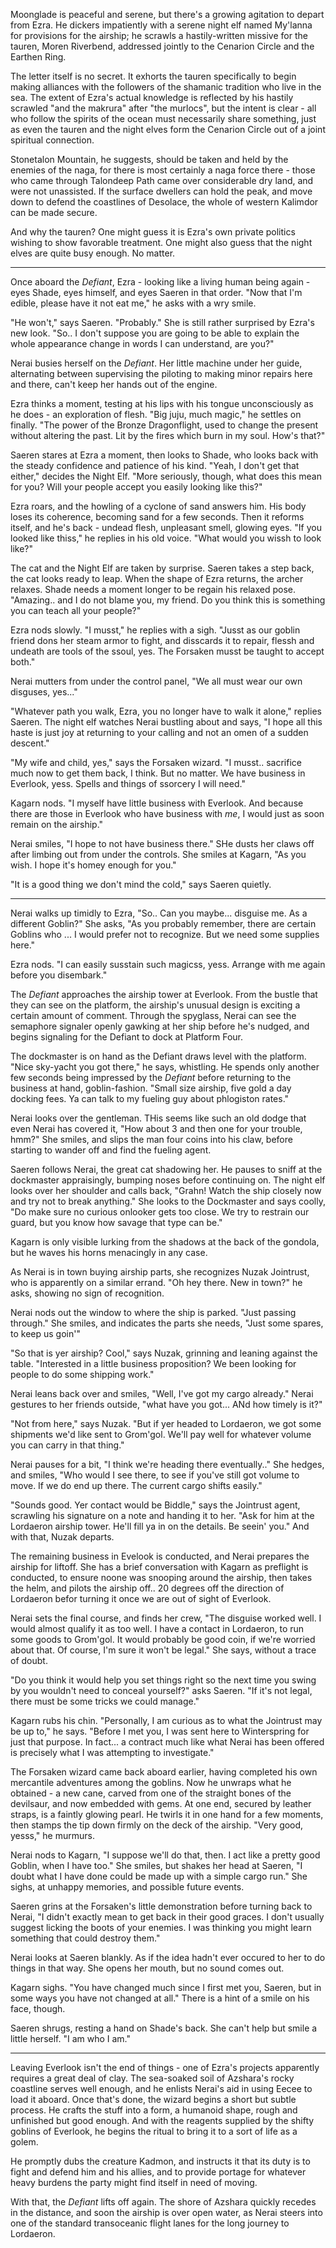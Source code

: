 Moonglade is peaceful and serene, but there's a growing agitation to depart from Ezra. He dickers impatiently with a serene night elf named My'lanna for provisions for the airship; he scrawls a hastily-written missive for the tauren, Moren Riverbend, addressed jointly to the Cenarion Circle and the Earthen Ring.

The letter itself is no secret. It exhorts the tauren specifically to begin making alliances with the followers of the shamanic tradition who live in the sea. The extent of Ezra's actual knowledge is reflected by his hastily scrawled "and the makrura" after "the murlocs", but the intent is clear - all who follow the spirits of the ocean must necessarily share something, just as even the tauren and the night elves form the Cenarion Circle out of a joint spiritual connection.

Stonetalon Mountain, he suggests, should be taken and held by the enemies of the naga, for there is most certainly a naga force there - those who came through Talondeep Path came over considerable dry land, and were not unassisted. If the surface dwellers can hold the peak, and move down to defend the coastlines of Desolace, the whole of western Kalimdor can be made secure.

And why the tauren? One might guess it is Ezra's own private politics wishing to show favorable treatment. One might also guess that the night elves are quite busy enough. No matter.

---

Once aboard the _Defiant_, Ezra - looking like a living human being again - eyes Shade, eyes himself, and eyes Saeren in that order. "Now that I'm edible, please have it not eat me," he asks with a wry smile.

"He won't," says Saeren. "Probably." She is still rather surprised by Ezra's new look. "So.. I don't suppose you are going to be able to explain the whole appearance change in words I can understand, are you?"

Nerai busies herself on the _Defiant_. Her little machine under her guide, alternating between supervising the piloting to making minor repairs here and there, can't keep her hands out of the engine.

Ezra thinks a moment, testing at his lips with his tongue unconsciously as he does - an exploration of flesh. "Big juju, much magic," he settles on finally. "The power of the Bronze Dragonflight, used to change the present without altering the past. Lit by the fires which burn in my soul. How's that?"

Saeren stares at Ezra a moment, then looks to Shade, who looks back with the steady confidence and patience of his kind. "Yeah, I don't get that either," decides the Night Elf. "More seriously, though, what does this mean for you? Will your people accept you easily looking like this?"

Ezra roars, and the howling of a cyclone of sand answers him. His body loses its coherence, becoming sand for a few seconds. Then it reforms itself, and he's back - undead flesh, unpleasant smell, glowing eyes. "If you looked like thiss," he replies in his old voice. "What would you wissh to look like?"

The cat and the Night Elf are taken by surprise. Saeren takes a step back, the cat looks ready to leap. When the shape of Ezra returns, the archer relaxes. Shade needs a moment longer to be regain his relaxed pose. "Amazing.. and I do not blame you, my friend. Do you think this is something you can teach all your people?"

Ezra nods slowly. "I musst," he replies with a sigh. "Jusst as our goblin friend dons her steam armor to fight, and disscards it to repair, flessh and undeath are tools of the ssoul, yes. The Forsaken musst be taught to accept both."

Nerai mutters from under the control panel, "We all must wear our own disguses, yes..."

"Whatever path you walk, Ezra, you no longer have to walk it alone," replies Saeren. The night elf watches Nerai bustling about and says, "I hope all this haste is just joy at returning to your calling and not an omen of a sudden descent."

"My wife and child, yes," says the Forsaken wizard. "I musst.. sacrifice much now to get them back, I think. But no matter. We have business in Everlook, yess. Spells and things of ssorcery I will need."

Kagarn nods. "I myself have little business with Everlook. And because there are those in Everlook who have business with _me_, I would just as soon remain on the airship."

Nerai smiles, "I hope to not have business there." SHe dusts her claws off after limbing out from under the controls. She smiles at Kagarn, "As you wish. I hope it's homey enough for you."

"It is a good thing we don't mind the cold," says Saeren quietly.

---

Nerai walks up timidly to Ezra, "So.. Can you maybe... disguise me. As a different Goblin?" She asks, "As you probably remember, there are certain Goblins who ... I would prefer not to recognize. But we need some supplies here."

Ezra nods. "I can easily susstain such magicss, yess. Arrange with me again before you disembark."

The _Defiant_ approaches the airship tower at Everlook. From the bustle that they can see on the platform, the airship's unusual design is exciting a certain amount of comment. Through the spyglass, Nerai can see the semaphore signaler openly gawking at her ship before he's nudged, and begins signaling for the Defiant to dock at Platform Four.

The dockmaster is on hand as the Defiant draws level with the platform. "Nice sky-yacht you got there," he says, whistling. He spends only another few seconds being impressed by the _Defiant_ before returning to the business at hand, goblin-fashion. "Small size airship, five gold a day docking fees. Ya can talk to my fueling guy about phlogiston rates."

Nerai looks over the gentleman. THis seems like such an old dodge that even Nerai has covered it, "How about 3 and then one for your trouble, hmm?" She smiles, and slips the man four coins into his claw, before starting to wander off and find the fueling agent.

Saeren follows Nerai, the great cat shadowing her. He pauses to sniff at the dockmaster appraisingly, bumping noses before continuing on. The night elf looks over her shoulder and calls back, "Grahn! Watch the ship closely now and try not to break anything." She looks to the Dockmaster and says coolly, "Do make sure no curious onlooker gets too close. We try to restrain our guard, but you know how savage that type can be."

Kagarn is only visible lurking from the shadows at the back of the gondola, but he waves his horns menacingly in any case.

As Nerai is in town buying airship parts, she recognizes Nuzak Jointrust, who is apparently on a similar errand. "Oh hey there. New in town?" he asks, showing no sign of recognition.

Nerai nods out the window to where the ship is parked. "Just passing through." She smiles, and indicates the parts she needs, "Just some spares, to keep us goin'"

"So that is yer airship? Cool," says Nuzak, grinning and leaning against the table. "Interested in a little business proposition? We been looking for people to do some shipping work."

Nerai leans back over and smiles, "Well, I've got my cargo already." Nerai gestures to her friends outside, "what have you got... ANd how timely is it?"

"Not from here," says Nuzak. "But if yer headed to Lordaeron, we got some shipments we'd like sent to Grom'gol. We'll pay well for whatever volume you can carry in that thing."

Nerai pauses for a bit, "I think we're heading there eventually.." She hedges, and smiles, "Who would I see there, to see if you've still got volume to move. If we do end up there. The current cargo shifts easily."

"Sounds good. Yer contact would be Biddle," says the Jointrust agent, scrawling his signature on a note and handing it to her. "Ask for him at the Lordaeron airship tower. He'll fill ya in on the details. Be seein' you." And with that, Nuzak departs.

The remaining business in Evelook is conducted, and Nerai prepares the airship for liftoff. She has a brief conversation with Kagarn as preflight is conducted, to ensure noone was snooping around the airship, then takes the helm, and pilots the airship off.. 20 degrees off the direction of Lordaeron befor turning it once we are out of sight of Everlook.

Nerai sets the final course, and finds her crew, "The disguise worked well. I would almost qualify it as too well. I have a contact in Lordaeron, to run some goods to Grom'gol. It would probably be good coin, if we're worried about that. Of course, I'm sure it won't be legal." She says, without a trace of doubt.

"Do you think it would help you set things right so the next time you swing by you wouldn't need to conceal yourself?" asks Saeren. "If it's not legal, there must be some tricks we could manage."

Kagarn rubs his chin. "Personally, I am curious as to what the Jointrust may be up to," he says. "Before I met you, I was sent here to Winterspring for just that purpose. In fact... a contract much like what Nerai has been offered is precisely what I was attempting to investigate."

The Forsaken wizard came back aboard earlier, having completed his own mercantile adventures among the goblins. Now he unwraps what he obtained - a new cane, carved from one of the straight bones of the devilsaur, and now embedded with gems. At one end, secured by leather straps, is a faintly glowing pearl. He twirls it in one hand for a few moments, then stamps the tip down firmly on the deck of the airship. "Very good, yesss," he murmurs.

Nerai nods to Kagarn, "I suppose we'll do that, then. I act like a pretty good Goblin, when I have too." She smiles, but shakes her head at Saeren, "I doubt what I have done could be made up with a simple cargo run." She sighs, at unhappy memories, and possible future events.

Saeren grins at the Forsaken's little demonstration before turning back to Nerai, "I didn't exactly mean to get back in their good graces. I don't usually suggest licking the boots of your enemies. I was thinking you might learn something that could destroy them."

Nerai looks at Saeren blankly. As if the idea hadn't ever occured to her to do things in that way. She opens her mouth, but no sound comes out.

Kagarn sighs. "You have changed much since I first met you, Saeren, but in some ways you have not changed at all." There is a hint of a smile on his face, though.

Saeren shrugs, resting a hand on Shade's back. She can't help but smile a little herself. "I am who I am."

---

Leaving Everlook isn't the end of things - one of Ezra's projects apparently requires a great deal of clay. The sea-soaked soil of Azshara's rocky coastline serves well enough, and he enlists Nerai's aid in using Eecee to load it aboard. Once that's done, the wizard begins a short but subtle process. He crafts the stuff into a form, a humanoid shape, rough and unfinished but good enough. And with the reagents supplied by the shifty goblins of Everlook, he begins the ritual to bring it to a sort of life as a golem.

He promptly dubs the creature Kadmon, and instructs it that its duty is to fight and defend him and his allies, and to provide portage for whatever heavy burdens the party might find itself in need of moving.

With that, the _Defiant_ lifts off again. The shore of Azshara quickly recedes in the distance, and soon the airship is over open water, as Nerai steers into one of the standard transoceanic flight lanes for the long journey to Lordaeron.